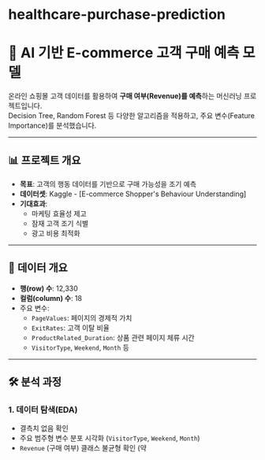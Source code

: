 # healthcare-purchase-prediction

# 🛒 AI 기반 E-commerce 고객 구매 예측 모델
온라인 쇼핑몰 고객 데이터를 활용하여 **구매 여부(Revenue)를 예측**하는 머신러닝 프로젝트입니다.  
Decision Tree, Random Forest 등 다양한 알고리즘을 적용하고, 주요 변수(Feature Importance)를 분석했습니다.

---

## 📊 프로젝트 개요
- **목표**: 고객의 행동 데이터를 기반으로 구매 가능성을 조기 예측  
- **데이터셋**: Kaggle - [E-commerce Shopper's Behaviour Understanding]  
- **기대효과**: 
  - 마케팅 효율성 제고
  - 잠재 고객 조기 식별
  - 광고 비용 최적화

---

## 📂 데이터 개요
- **행(row) 수**: 12,330  
- **컬럼(column) 수**: 18  
- 주요 변수:
  - `PageValues`: 페이지의 경제적 가치
  - `ExitRates`: 고객 이탈 비율
  - `ProductRelated_Duration`: 상품 관련 페이지 체류 시간
  - `VisitorType`, `Weekend`, `Month` 등  

---

## 🛠️ 분석 과정
### 1. 데이터 탐색(EDA)
- 결측치 없음 확인  
- 주요 범주형 변수 분포 시각화 (`VisitorType`, `Weekend`, `Month`)  
- `Revenue` (구매 여부) 클래스 불균형 확인 (약
